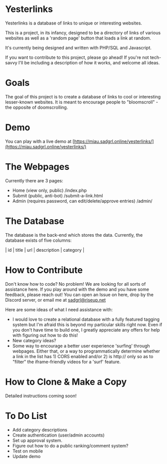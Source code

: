 # Yesterlinks

Yesterlinks is a database of links to unique or interesting websites.

This is a project, in its infancy, designed to be a directory of links of various websites as well as a 'random page' button that loads a link at random.

It's currently being designed and written with PHP/SQL and Javascript.

If you want to contribute to this project, please go ahead! If you're not tech-savvy I'll be including a description of how it works, and welcome all ideas.

# Goals

The goal of this project is to create a database of links to cool or interesting lesser-known websites. It is meant to encourage people to "bloomscroll" - the opposite of doomscrolling. 

# Demo

You can play with a live demo at [https://miau.sadgrl.online/yesterlinks/](https://miau.sadgrl.online/yesterlinks/)

# The Webpages

Currently there are 3 pages:
- Home (view only, public) /index.php
- Submit (public, anti-bot) /submit-a-link.html
- Admin (requires password, can edit/delete/approve entries) /admin/

# The Database

The database is the back-end which stores the data. Currently, the database exists of five columns:

| id | title | url | description | category |

# How to Contribute

Don't know how to code? No problem! We are looking for all sorts of assistance here. If you play around with the demo and you have some feedback, please reach out! You can open an Issue on here, drop by the Discord server, or email me at sadgrl@riseup.net

Here are some ideas of what I need assistance with:
- I would love to create a relational database with a fully featured tagging system but I'm afraid this is beyond my particular skills right now. Even if you don't have time to build one, I greatly appreciate any offers for help with figuring out how to do this!
- New category ideas? 
- Some way to encourage a better user experience 'surfing' through webpages. Either that, or a way to programmatically determine whether a link in the list has 1) CORS enabled and/or 2) is http:// only so as to "filter" the iframe-friendly videos for a 'surf' feature.


# How to Clone & Make a Copy

Detailed instructions coming soon!

# To Do List
- Add category descriptions
- Create authentication (user/admin accounts)
- Set up approval system.
- Figure out how to do a public ranking/comment system?
- Test on mobile
- Update demo
